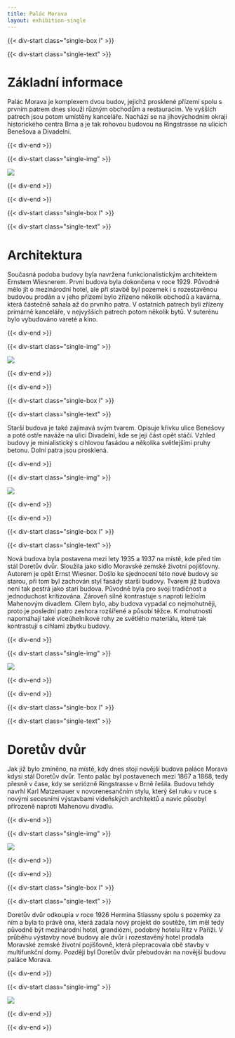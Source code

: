 ```yaml
---
title: Palác Morava
layout: exhibition-single
---
```


{{< div-start class="single-box l" >}}

{{< div-start class="single-text" >}}

# Základní informace

Palác Morava je komplexem dvou budov, jejichž prosklené přízemí spolu s prvním patrem dnes slouží různým obchodům a restauracím. Ve vyšších patrech jsou potom umístěny kanceláře. Nachází se na jihovýchodním okraji historického centra Brna a je tak rohovou budovou na Ringstrasse na ulicích Benešova a Divadelní.

{{< div-end >}}

{{< div-start class="single-img" >}}

[![](/imgs/exhibition/morava.jpeg)](/imgs/exhibition/morava.jpeg)

{{< div-end >}}

{{< div-end >}}

{{< div-start class="single-box l" >}}

{{< div-start class="single-text" >}}

# Architektura

Současná podoba budovy byla navržena funkcionalistickým architektem Ernstem Wiesnerem. První budova byla dokončena v roce 1929. Původně mělo jít o mezinárodní hotel, ale při stavbě byl pozemek i s rozestavěnou budovou prodán a v jeho přízemí bylo zřízeno několik obchodů a kavárna, která částečně sahala až do prvního patra. V ostatních patrech byli zřízeny primárně kanceláře, v nejvyšších patrech potom několik bytů. V suterénu bylo vybudováno vareté a kino.

{{< div-end >}}

{{< div-start class="single-img" >}}

[![](/imgs/exhibition/morava2.jpg)](/imgs/exhibition/morava2.jpg)

{{< div-end >}}

{{< div-end >}}

{{< div-start class="single-box l" >}}

{{< div-start class="single-text" >}}

Starší budova je také zajímavá svým tvarem. Opisuje křivku ulice Benešovy a poté ostře naváže na ulici Divadelní, kde se její část opět stáčí. Vzhled budovy je minialistický s cihlovou fasádou a několika světlejšími pruhy betonu. Dolní patra jsou prosklená.

{{< div-end >}}

{{< div-start class="single-img" >}}

[![](/imgs/exhibition/morava-old1.jpg)](/imgs/exhibition/morava-old1.jpg)

{{< div-end >}}

{{< div-end >}}

{{< div-start class="single-box l" >}}

{{< div-start class="single-text" >}}

Nová budova byla postavena mezi lety 1935 a 1937 na místě, kde před tím stál Doretův dvůr. Sloužila jako sídlo Moravské zemské životní pojišťovny. Autorem je opět Ernst Wiesner. Došlo ke sjednocení této nové budovy se starou, při tom byl zachován styl fasády starší budovy. Tvarem již budova není tak pestrá jako starí budova. Původně byla pro svoji tradičnost a jednoduchost kritizována. Zároveň silně kontrastuje s naproti ležícím Mahenovým divadlem. Cílem bylo, aby budova vypadal co nejmohutněji, proto je poslední patro zeshora rozšířené a působí těžce. K mohutnosti napomáhají také víceúhelníkové rohy ze světlého materiálu, které tak kontrastují s cihlami zbytku budovy. 

{{< div-end >}}

{{< div-start class="single-img" >}}

[![](/imgs/exhibition/morava-old2.jpg)](/imgs/exhibition/morava-old2.jpg)

{{< div-end >}}

{{< div-end >}}

{{< div-start class="single-box l" >}}

{{< div-start class="single-text" >}}

# Doretův dvůr

Jak již bylo zmíněno, na místě, kdy dnes stojí novější budova paláce Morava kdysi stál Doretův dvůr. Tento palác byl postavenech mezi 1867 a 1868, tedy přesně v čase, kdy se seriózně Ringstrasse v Brně řešila. Budovu tehdy navrhl Karl Matzenauer v novorenesančním stylu, který šel ruku v ruce s novými secesními výstavbami vídeňských architektů a navíc působyl přirozeně naproti Mahenovu divadlu.

{{< div-end >}}

{{< div-start class="single-img" >}}

[![](/imgs/exhibition/morava-old3.jpg)](/imgs/exhibition/morava-old3.jpg)

{{< div-end >}}

{{< div-end >}}

{{< div-start class="single-box l" >}}

{{< div-start class="single-text" >}}

Doretův dvůr odkoupia v roce 1926 Hermina Stiassny spolu s pozemky za ním a byla to právě ona, která zadala nový projekt do soutěže, tím měl tedy původně být mezinárodní hotel, grandiózní, podobný hotelu Ritz v Paříži. V průběhu výstavby nové budovy ale dvůr i rozestavěný hotel prodala Moravské zemské životní pojišťovně, která přepracovala obě stavby v multifunkční domy. Později byl Doretův dvůr přebudován na novější budovu paláce Morava.

{{< div-end >}}

{{< div-start class="single-img" >}}

[![](/imgs/exhibition/morava-old4.jpg)](/imgs/exhibition/morava-old4.jpg)

{{< div-end >}}

{{< div-end >}}